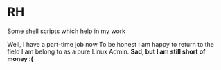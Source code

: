 # RH
Some shell scripts which help in my work 


Well, I have a part-time job now
To be honest I am happy to return to the field I am belong to as a pure Linux Admin.
**Sad, but I am still short of money :(**

